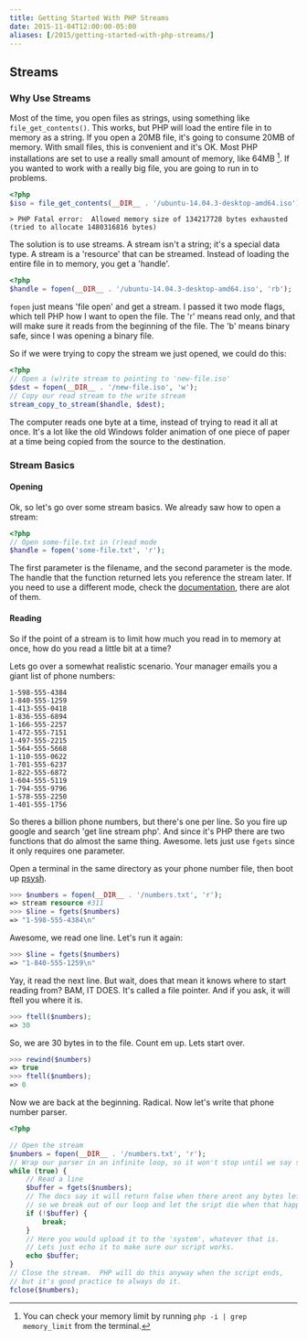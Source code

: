 ```yaml
---
title: Getting Started With PHP Streams
date: 2015-11-04T12:00:00-05:00
aliases: [/2015/getting-started-with-php-streams/]
---
```

## Streams

### Why Use Streams

Most of the time, you open files as strings, using something like `file_get_contents()`.  This works, but PHP will load the entire file in to memory as a string.  If you open a 20MB file, it's going to consume 20MB of memory.  With small files, this is convenient and it's OK.  Most PHP installations are set to use a really small amount of memory, like 64MB [^n].  If you wanted to work with a really big file, you are going to run in to problems.

```php
<?php
$iso = file_get_contents(__DIR__ . '/ubuntu-14.04.3-desktop-amd64.iso');
```

```
> PHP Fatal error:  Allowed memory size of 134217728 bytes exhausted (tried to allocate 1480316816 bytes)
```

The solution is to use streams.  A stream isn't a string; it's a special data type.  A stream is a 'resource' that can be streamed.  Instead of loading the entire file in to memory, you get a 'handle'.

```php
<?php
$handle = fopen(__DIR__ . '/ubuntu-14.04.3-desktop-amd64.iso', 'rb');
```

`fopen` just means 'file open' and get a stream.  I passed it two mode flags, which tell PHP how I want to open the file.  The 'r' means read only, and that will make sure it reads from the beginning of the file.  The 'b' means binary safe, since I was opening a binary file.

So if we were trying to copy the stream we just opened, we could do this:

```php
<?php
// Open a (w)rite stream to pointing to 'new-file.iso'
$dest = fopen(__DIR__ . '/new-file.iso', 'w');
// Copy our read stream to the write stream
stream_copy_to_stream($handle, $dest);
```

The computer reads one byte at a time, instead of trying to read it all at once.  It's a lot like the old Windows folder animation of one piece of paper at a time being copied from the source to the destination.

### Stream Basics

#### Opening

Ok, so let's go over some stream basics.  We already saw how to open a stream:

```php
<?php
// Open some-file.txt in (r)ead mode
$handle = fopen('some-file.txt', 'r');
```

The first parameter is the filename, and the second parameter is the mode.  The handle that the function returned lets you reference the stream later.  If you need to use a different mode, check the [documentation](http://php.net/manual/en/function.fopen.php), there are alot of them.

#### Reading

So if the point of a stream is to limit how much you read in to memory at once, how do you read a little bit at a time?

Lets go over a somewhat realistic scenario.  Your manager emails you a giant list of phone numbers:

```
1-598-555-4384
1-840-555-1259
1-413-555-0418
1-836-555-6894
1-166-555-2257
1-472-555-7151
1-497-555-2215
1-564-555-5668
1-110-555-0622
1-701-555-6237
1-822-555-6872
1-604-555-5119
1-794-555-9796
1-578-555-2250
1-401-555-1756
```

So theres a billion phone numbers, but there's one per line.  So you fire up google and search 'get line stream php'.  And since it's PHP there are two functions that do almost the same thing.  Awesome.  lets just use `fgets` since it only requires one parameter.

Open a terminal in the same directory as your phone number file, then boot up [psysh](http://psysh.org/).


```php
>>> $numbers = fopen(__DIR__ . '/numbers.txt', 'r');
=> stream resource #311
>>> $line = fgets($numbers)
=> "1-598-555-4384\n"
```

Awesome, we read one line. Let's run it again:

```php
>>> $line = fgets($numbers)
=> "1-840-555-1259\n"
```

Yay, it read the next line.  But wait, does that mean it knows where to start reading from?  BAM, IT DOES.  It's called a file pointer.  And if you ask, it will ftell you where it is.

```php
>>> ftell($numbers);
=> 30
```

So, we are 30 bytes in to the file. Count em up.  Lets start over.

```php
>>> rewind($numbers)
=> true
>>> ftell($numbers);
=> 0
```

Now we are back at the beginning.  Radical.  Now let's write that phone number parser.


```php
<?php

// Open the stream
$numbers = fopen(__DIR__ . '/numbers.txt', 'r');
// Wrap our parser in an infinite loop, so it won't stop until we say so
while (true) {
	// Read a line
	$buffer = fgets($numbers);
	// The docs say it will return false when there arent any bytes left,
	// so we break out of our loop and let the sript die when that happens.
	if (!$buffer) {
		break;
	}
	// Here you would upload it to the 'system', whatever that is.
	// Lets just echo it to make sure our script works.
	echo $buffer;
}
// Close the stream.  PHP will do this anyway when the script ends,
// but it's good practice to always do it.
fclose($numbers);
```

[^n]: You can check your memory limit by running `php -i | grep memory_limit` from the terminal.
